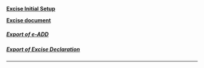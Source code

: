 **[Excise Initial Setup](https://docs.erp.net/tech/modules/financials/excise/country-specific/bulgaria/setup.html)**

**[Excise document]( [excise-document-bulgaria.md](excise-document-bulgaria.md) )**

##### [Export of e-ADD](excise-administrative-document-e-add-export.md) 

##### [Export of Excise Declaration](еxcise-declaration-export.md) 

****